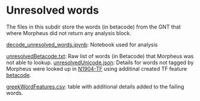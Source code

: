 # Unresolved words

The files in this subdir store the words (in betacode) from the GNT that where Morpheus did not return any analysis block.

[decode_unresolved_words.ipynb](decode_unresolved_words.ipynb): Notebook used for analysis

[unresolvedBetacode.txt](unresolvedBetacode.txt): Raw list of words (in Betacode) that Morpheus was not able to lookup.
[unresolvedUnicode.json](unresolvedUnicode.json): Details for words not tagged by Morpheus were looked up in [N1904-TF](https://github.com/CenterBLC/N1904) using additinal created TF feature [betacode](https://tonyjurg.github.io/N1904addons/features/betacode.html).

[greekWordFeatures.csv](greekWordFeatures.csv): table with additional details added to the failing words.
